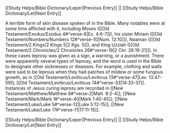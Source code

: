 [[Study Helps/Bible Dictionary/Leper|Previous Entry]]  ||  [[Study Helps/Bible Dictionary/Let|Next Entry]]

 A terrible form of skin disease spoken of in the Bible. Many notables were at some time afflicted with it, including Moses ([[Old Testament/Exodus/Exodus 4#^verse-6|Ex. 4:6-7]]), his sister Miriam ([[Old Testament/Numbers/Numbers 12#^verse-10|Num. 12:10]]), Naaman ([[Old Testament/2 Kings/2 Kings 5|2 Kgs. 5]]), and King Uzziah ([[Old Testament/2 Chronicles/2 Chronicles 26#^verse-19|2 Chr. 26:19-21]]). In these cases leprosy was given as a sign, a warning, or a punishment. There were apparently several types of leprosy, and the word is used in the Bible to designate other sicknesses or diseases. For example, clothing and walls were said to be leprous when they had patches of mildew or some fungous growth, as in [[Old Testament/Leviticus/Leviticus 13#^verse-47|Lev. 13:47-59]]; [[Old Testament/Leviticus/Leviticus 14#^verse-33|14:33-37]]. Instances of Jesus curing leprosy are recorded in [[New Testament/Matthew/Matthew 8#^verse-2|Matt. 8:2-4]]; [[New Testament/Mark/Mark 1#^verse-40|Mark 1:40-45]]; [[New Testament/Luke/Luke 5#^verse-12|Luke 5:12-15]]; [[New Testament/Luke/Luke 17#^verse-11|17:11-15]].

[[Study Helps/Bible Dictionary/Leper|Previous Entry]]  ||  [[Study Helps/Bible Dictionary/Let|Next Entry]]